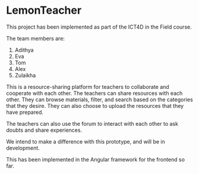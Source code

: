 # LemonTeacher

This project has been implemented as part of the ICT4D in the Field course. 

The team members are: 
1. Adithya
2. Eva
3. Tom
4. Alex
5. Zulaikha

This is a resource-sharing platform for teachers to collaborate and cooperate with each other. The teachers can share resources with each other. They can browse materials, filter, and search based on the categories that they desire. They can also choose to upload the resources that they have prepared. 

The teachers can also use the forum to interact with each other to ask doubts and share experiences. 

We intend to make a difference with this prototype, and will be in development. 

This has been implemented in the Angular framework for the frontend so far. 
